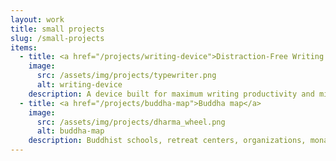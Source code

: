 ```yaml
---
layout: work
title: small projects
slug: /small-projects
items:
  - title: <a href="/projects/writing-device">Distraction-Free Writing Device</a>
    image:
      src: /assets/img/projects/typewriter.png
      alt: writing-device
    description: A device built for maximum writing productivity and minimal distraction. Like a typerwriter, but digital. No internet, on purpose.
  - title: <a href="/projects/buddha-map">Buddha map</a>
    image:
      src: /assets/img/projects/dharma_wheel.png
      alt: buddha-map
    description: Buddhist schools, retreat centers, organizations, monasteries, temples and communities from all around the world displayed on a map.
---
```

<br />
